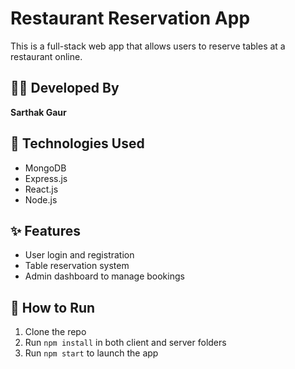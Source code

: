# Restaurant Reservation App

This is a full-stack web app that allows users to reserve tables at a restaurant online.

## 👨‍💻 Developed By
**Sarthak Gaur**

## 🔧 Technologies Used
- MongoDB
- Express.js
- React.js
- Node.js

## ✨ Features
- User login and registration
- Table reservation system
- Admin dashboard to manage bookings

## 🚀 How to Run
1. Clone the repo
2. Run `npm install` in both client and server folders
3. Run `npm start` to launch the app
